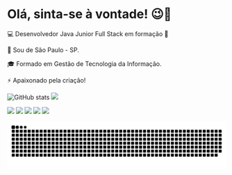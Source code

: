 
# Olá, sinta-se à vontade! 😉👋



💻 Desenvolvedor Java Junior Full Stack em formação 🚀

📍 Sou de São Paulo - SP. 

🎓 Formado em Gestão de Tecnologia da Informação.

⚡ Apaixonado pela criação! 


 ![GitHub stats](https://github-readme-stats.vercel.app/api?username=Garrido10&show_icons=true&hide_title=true&count_private=true&include_all_commits=true&count_private=true&theme=radical)
 <img height="165em" src="https://github-readme-stats.vercel.app/api/top-langs/?username=Garrido10&layout=compact&theme=radical">


<img src="https://img.shields.io/badge/JavaScript-black?style=for-the-badge&logo=javascript&logoColor=fc0fc0"/> <img src="https://img.shields.io/badge/TypeScript-black?style=for-the-badge&logo=typescript&logoColor=fc0fc0"/> <img src="https://img.shields.io/badge/Java-black?style=for-the-badge&logo=java&logoColor=fc0fc0"/> <img src="https://img.shields.io/badge/MySQL-00000F?style=for-the-badge&logo=mysql&logoColor=fc0fc0"/> <img src="https://img.shields.io/badge/Angular-black?style=for-the-badge&logo=angular&logoColor=fc0fc0"/>

  ![Snake animation](https://github.com/ellen2121/ellen2121/blob/output/github-contribution-grid-snake.svg)

</div>
